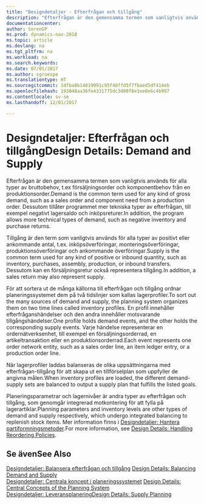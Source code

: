 ```yaml
---
title: "Designdetaljer - Efterfrågan och tillgång"
description: "Efterfrågan är den gemensamma termen som vanligtvis används för alla typer av bruttobehov, t.ex försäljningsorder och komponentbehov från en produktionsorder. Dessutom tillåter programmet mer tekniska typer av efterfrågan, till exempel negativt lagersaldo och inköpsreturer."
documentationcenter: 
author: SorenGP
ms.prod: dynamics-nav-2018
ms.topic: article
ms.devlang: na
ms.tgt_pltfrm: na
ms.workload: na
ms.search.keywords: 
ms.date: 07/01/2017
ms.author: sgroespe
ms.translationtype: HT
ms.sourcegitcommit: 1dfba8b14019991c95f40ffd5f7fbaed5df414eb
ms.openlocfilehash: 193848aa36fe4331775dc3d80f8e1ee0e6c4b997
ms.contentlocale: sv-se
ms.lasthandoff: 12/01/2017

---
```

# <a name="design-details-demand-and-supply"></a><span data-ttu-id="2bed7-104">Designdetaljer: Efterfrågan och tillgång</span><span class="sxs-lookup"><span data-stu-id="2bed7-104">Design Details: Demand and Supply</span></span>
<span data-ttu-id="2bed7-105">Efterfrågan är den gemensamma termen som vanligtvis används för alla typer av bruttobehov, t.ex försäljningsorder och komponentbehov från en produktionsorder.</span><span class="sxs-lookup"><span data-stu-id="2bed7-105">Demand is the common term used for any kind of gross demand, such as a sales order and component need from a production order.</span></span> <span data-ttu-id="2bed7-106">Dessutom tillåter programmet mer tekniska typer av efterfrågan, till exempel negativt lagersaldo och inköpsreturer.</span><span class="sxs-lookup"><span data-stu-id="2bed7-106">In addition, the program allows more technical types of demand, such as negative inventory and purchase returns.</span></span>  
  
 <span data-ttu-id="2bed7-107">Tillgång är den term som vanligtvis används för alla typer av positivt eller ankommande antal, t.ex. inköpsöverföringar, monteringsöverföringar, produktionsöverföringar och ankommande överföringar.</span><span class="sxs-lookup"><span data-stu-id="2bed7-107">Supply is the common term used for any kind of positive or inbound quantity, such as inventory, purchases, assembly, production, or inbound transfers.</span></span> <span data-ttu-id="2bed7-108">Dessutom kan en försäljningsretur också representera tillgång.</span><span class="sxs-lookup"><span data-stu-id="2bed7-108">In addition, a sales return may also represent supply.</span></span>  
  
 <span data-ttu-id="2bed7-109">För att sortera ut de många källorna till efterfrågan och tillgång ordnar planeringssystemet dem på två tidslinjer som kallas lagerprofiler.</span><span class="sxs-lookup"><span data-stu-id="2bed7-109">To sort out the many sources of demand and supply, the planning system organizes them on two time lines called inventory profiles.</span></span> <span data-ttu-id="2bed7-110">En profil innehåller efterfråganshändelser och den andra innehåller motsvarande tillgångshändelser.</span><span class="sxs-lookup"><span data-stu-id="2bed7-110">One profile holds demand events, and the other holds the corresponding supply events.</span></span> <span data-ttu-id="2bed7-111">Varje händelse representerar en ordernätverksenhet, till exempel en försäljningsorderrad, en artikeltransaktion eller en produktionsorderrad.</span><span class="sxs-lookup"><span data-stu-id="2bed7-111">Each event represents one order network entity, such as a sales order line, an item ledger entry, or a production order line.</span></span>  
  
 <span data-ttu-id="2bed7-112">När lagerprofiler laddas balanseras de olika uppsättningarna med efterfrågan-tillgång för att skapa ut en tillförselplan som uppfyller de angivna målen.</span><span class="sxs-lookup"><span data-stu-id="2bed7-112">When inventory profiles are loaded, the different demand-supply sets are balanced to output a supply plan that fulfills the listed goals.</span></span>  
  
 <span data-ttu-id="2bed7-113">Planeringsparametrar och lagernivåer är andra typer av efterfrågan och tillgång, som genomgår integrerad motkontering för att fylla på lagerartiklar.</span><span class="sxs-lookup"><span data-stu-id="2bed7-113">Planning parameters and inventory levels are other types of demand and supply respectively, which undergo integrated balancing to replenish stock items.</span></span> <span data-ttu-id="2bed7-114">Mer information finns i [Designdetaljer: Hantera partiformningsmetoder](design-details-handling-reordering-policies.md).</span><span class="sxs-lookup"><span data-stu-id="2bed7-114">For more information, see [Design Details: Handling Reordering Policies](design-details-handling-reordering-policies.md).</span></span>  
  
## <a name="see-also"></a><span data-ttu-id="2bed7-115">Se även</span><span class="sxs-lookup"><span data-stu-id="2bed7-115">See Also</span></span>  
 <span data-ttu-id="2bed7-116">[Designdetaljer: Balansera efterfrågan och tillgång](design-details-balancing-demand-and-supply.md) </span><span class="sxs-lookup"><span data-stu-id="2bed7-116">[Design Details: Balancing Demand and Supply](design-details-balancing-demand-and-supply.md) </span></span>  
 <span data-ttu-id="2bed7-117">[Designdetaljer: Centrala koncept i planeringssystemet](design-details-central-concepts-of-the-planning-system.md) </span><span class="sxs-lookup"><span data-stu-id="2bed7-117">[Design Details: Central Concepts of the Planning System](design-details-central-concepts-of-the-planning-system.md) </span></span>  
 [<span data-ttu-id="2bed7-118">Designdetaljer: Leveransplanering</span><span class="sxs-lookup"><span data-stu-id="2bed7-118">Design Details: Supply Planning</span></span>](design-details-supply-planning.md)
